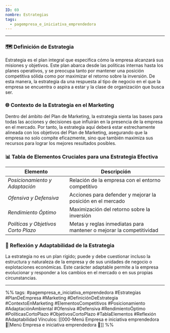 ```yaml
---
ID: 69
nombre: Estrategias
tags:
  - pagempresa_e_iniciativa_emprendedora
---
```

___
### 🗺️ Definición de Estrategia

Estrategia es el plan integral que especifica cómo la empresa alcanzará sus misiones y objetivos. Este plan abarca desde las políticas internas hasta los planes operativos, y se preocupa tanto por mantener una posición competitiva sólida como por maximizar el retorno sobre la inversión. De esta manera, la estrategia da una respuesta al tipo de negocio en el que la empresa se encuentra o aspira a estar y la clase de organización que busca ser.

### 🌐 Contexto de la Estrategia en el Marketing

Dentro del ámbito del Plan de Marketing, la estrategia sienta las bases para todas las acciones y decisiones que influirán en la presencia de la empresa en el mercado. Por tanto, la estrategia aquí deberá estar estrechamente alineada con los objetivos del Plan de Marketing, asegurando que la empresa no solo compite eficazmente, sino que también maximiza sus recursos para lograr los mejores resultados posibles.


### 📊 Tabla de Elementos Cruciales para una Estrategia Efectiva

| Elemento                      | Descripción                                                                                     |
|-------------------------------|-------------------------------------------------------------------------------------------------|
| *Posicionamiento y Adaptación*| Relación de la empresa con el entorno competitivo                                                |
| *Ofensiva y Defensiva*        | Acciones para defender y mejorar la posición en el mercado                                       |
| *Rendimiento Óptimo*          | Maximización del retorno sobre la inversión                                                     |
| *Políticas y Objetivos Corto Plazo*| Metas y reglas inmediatas para mantener o mejorar la competitividad           |

### 💎 Reflexión y Adaptabilidad de la Estrategia

La estrategia no es un plan rígido; puede y debe cuestionar incluso la estructura y naturaleza de la empresa y de sus unidades de negocio o explotaciones económicas. Este carácter adaptable permite a la empresa evolucionar y responder a los cambios en el mercado o en sus propias circunstancias.

____
%%
tags:  #pagempresa_e_iniciativa_emprendedora #Estrategias #PlanDeEmpresa #Marketing #DefiniciónDeEstrategia #ContextoEnMarketing #ElementosCompetitivos #Posicionamiento #AdaptaciónAmbiental #Ofensiva #Defensiva #RendimientoÓptimo #PolíticasCortoPlazo #ObjetivosCortoPlazo #TablaElementos #Reflexión #Adaptabilidad
Vínculos:  [[000-Menú Empresa e iniciativa emprendedora 📃|Menú Empresa e iniciativa emprendedora 📃]]
%%